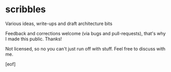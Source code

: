# scribbles
Various ideas, write-ups and draft architecture bits

Feedback and corrections welcome (via bugs and pull-requests), that's why I made this public.
Thanks!

Not licensed, so no you can't just run off with stuff. Feel free to discuss with me.

[eof]
